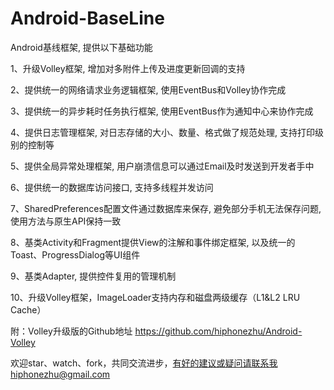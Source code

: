 ﻿Android-BaseLine
================

Android基线框架, 提供以下基础功能


1、升级Volley框架, 增加对多附件上传及进度更新回调的支持


2、提供统一的网络请求业务逻辑框架, 使用EventBus和Volley协作完成


3、提供统一的异步耗时任务执行框架, 使用EventBus作为通知中心来协作完成


4、提供日志管理框架, 对日志存储的大小、数量、格式做了规范处理, 支持打印级别的控制等


5、提供全局异常处理框架, 用户崩溃信息可以通过Email及时发送到开发者手中


6、提供统一的数据库访问接口, 支持多线程并发访问


7、SharedPreferences配置文件通过数据库来保存, 避免部分手机无法保存问题, 使用方法与原生API保持一致


8、基类Activity和Fragment提供View的注解和事件绑定框架, 以及统一的Toast、ProgressDialog等UI组件


9、基类Adapter, 提供控件复用的管理机制


10、升级Volley框架，ImageLoader支持内存和磁盘两级缓存（L1&L2 LRU Cache）


附：Volley升级版的Github地址
https://github.com/hiphonezhu/Android-Volley


欢迎star、watch、fork，共同交流进步，有好的建议或疑问请联系我hiphonezhu@gmail.com